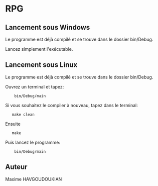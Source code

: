 # RPG
## Lancement sous Windows
  
  Le programme est déjà compilé et se trouve dans le dossier bin/Debug.
  
  Lancez simplement l'exécutable.
  
## Lancement sous Linux
  
  Le programme est déjà compilé et se trouve dans le dossier bin/Debug.
  
  Ouvrez un terminal et tapez:
        
        bin/Debug/main
   
  Si vous souhaitez le compiler à nouveau, tapez dans le terminal:
       
       make clean
  Ensuite
  
       make
  Puis lancez le programme:      
        
        bin/Debug/main
        
     
## Auteur
  Maxime HAVGOUDOUKIAN
